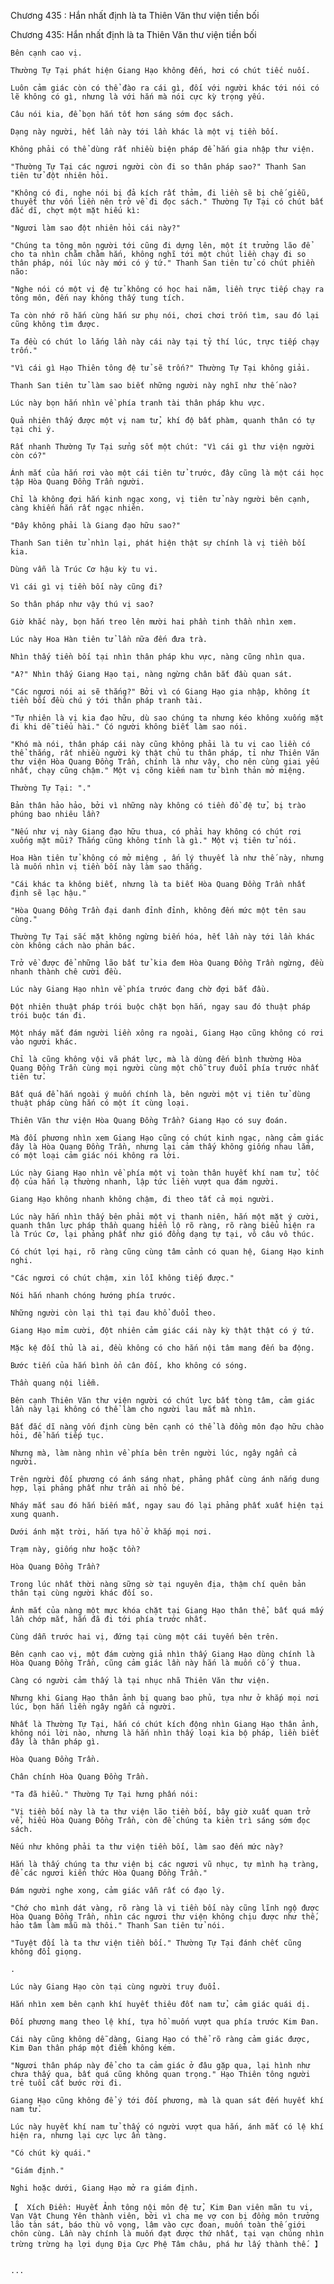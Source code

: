 




Chương 435 : Hắn nhất định là ta Thiên Văn thư viện tiền bối


Chương 435: Hắn nhất định là ta Thiên Văn thư viện tiền bối

	Bên cạnh cao vị.

	Thường Tự Tại phát hiện Giang Hạo không đến, hơi có chút tiếc nuối.

	Luôn cảm giác còn có thể đào ra cái gì, đối với người khác tới nói có lẽ không có gì, nhưng là với hắn mà nói cực kỳ trọng yếu.

	Câu nói kia, để bọn hắn tốt hơn sáng sớm đọc sách.

	Dạng này người, hết lần này tới lần khác là một vị tiền bối.

	Không phải có thể dùng rất nhiều biện pháp để hắn gia nhập thư viện.

	"Thường Tự Tại các ngươi người còn đi so thân pháp sao?" Thanh San tiên tử đột nhiên hỏi.

	"Không có đi, nghe nói bị đả kích rất thảm, đi liền sẽ bị chế giễu, thuyết thư vốn liền nên trở về đi đọc sách." Thường Tự Tại có chút bất đắc dĩ, chợt một mặt hiếu kì:

	"Ngươi làm sao đột nhiên hỏi cái này?"

	"Chúng ta tông môn người tới cũng đi dựng lên, một ít trưởng lão để cho ta nhìn chằm chằm hắn, không nghĩ tới một chút liền chạy đi so thân pháp, nói lúc này mới có ý tứ." Thanh San tiên tử có chút phiền não:

	"Nghe nói có một vị đệ tử không có học hai năm, liền trực tiếp chạy ra tông môn, đến nay không thấy tung tích.

	Ta còn nhớ rõ hắn cùng hắn sư phụ nói, chơi chơi trốn tìm, sau đó lại cũng không tìm được.

	Ta đều có chút lo lắng lần này cái này tại tỷ thí lúc, trực tiếp chạy trốn."

	"Vì cái gì Hạo Thiên tông đệ tử sẽ trốn?" Thường Tự Tại không giải.

	Thanh San tiên tử làm sao biết những người này nghĩ như thế nào?

	Lúc này bọn hắn nhìn về phía tranh tài thân pháp khu vực.

	Quả nhiên thấy được một vị nam tử, khí độ bất phàm, quanh thân có tự tại chi ý.

	Rất nhanh Thường Tự Tại sửng sốt một chút: "Vì cái gì thư viện người còn có?"

	Ánh mắt của hắn rơi vào một cái tiên tử trước, đây cũng là một cái học tập Hòa Quang Đồng Trần người.

	Chỉ là không đợi hắn kinh ngạc xong, vị tiên tử này người bên cạnh, càng khiến hắn rất ngạc nhiên.

	"Đây không phải là Giang đạo hữu sao?"

	Thanh San tiên tử nhìn lại, phát hiện thật sự chính là vị tiền bối kia.

	Dùng vẫn là Trúc Cơ hậu kỳ tu vi.

	Vì cái gì vị tiền bối này cũng đi?

	So thân pháp như vậy thú vị sao?

	Giờ khắc này, bọn hắn treo lên mười hai phần tinh thần nhìn xem.

	Lúc này Hoa Hàn tiên tử lần nữa đến đưa trà.

	Nhìn thấy tiền bối tại nhìn thân pháp khu vực, nàng cũng nhìn qua.

	"A?" Nhìn thấy Giang Hạo tại, nàng ngừng chân bắt đầu quan sát.

	"Các ngươi nói ai sẽ thắng?" Bởi vì có Giang Hạo gia nhập, không ít tiền bối đều chú ý tới thân pháp tranh tài.

	"Tự nhiên là vị kia đạo hữu, dù sao chúng ta nhưng kéo không xuống mặt đi khi dễ tiểu hài." Có người không biết làm sao nói.

	"Khó mà nói, thân pháp cái này cũng không phải là tu vi cao liền có thể thắng, rất nhiều người kỳ thật chủ tu thân pháp, tỉ như Thiên Văn thư viện Hòa Quang Đồng Trần, chính là như vậy, cho nên cùng giai yếu nhất, chạy cũng chậm." Một vị cõng kiếm nam tử bình thản mở miệng.

	Thường Tự Tại: "."

	Bản thân hảo hảo, bởi vì những này không có tiền đồ đệ tử, bị trào phúng bao nhiêu lần?

	"Nếu như vị này Giang đạo hữu thua, có phải hay không có chút rơi xuống mặt mũi? Thắng cũng không tính là gì." Một vị tiên tử nói.

	Hoa Hàn tiên tử không có mở miệng , ấn lý thuyết là như thế này, nhưng là muốn nhìn vị tiền bối này làm sao thắng.

	"Cái khác ta không biết, nhưng là ta biết Hòa Quang Đồng Trần nhất định sẽ lạc hậu."

	"Hòa Quang Đồng Trần đại danh đỉnh đỉnh, không đến mức một tên sau cùng."

	Thường Tự Tại sắc mặt không ngừng biến hóa, hết lần này tới lần khác còn không cách nào phản bác.

	Trở về được để những lão bất tử kia đem Hòa Quang Đồng Trần ngừng, đều nhanh thành chê cười đều.

	Lúc này Giang Hạo nhìn về phía trước đang chờ đợi bắt đầu.

	Đột nhiên thuật pháp trói buộc chặt bọn hắn, ngay sau đó thuật pháp trói buộc tán đi.

	Một nháy mắt đám người liền xông ra ngoài, Giang Hạo cũng không có rơi vào người khác.

	Chỉ là cũng không vội vã phát lực, mà là dùng đến bình thường Hòa Quang Đồng Trần cùng mọi người cùng một chỗ truy đuổi phía trước nhất tiên tử.

	Bất quá để hắn ngoài ý muốn chính là, bên người một vị tiên tử dùng thuật pháp cùng hắn có một ít cùng loại.

	Thiên Văn thư viện Hòa Quang Đồng Trần? Giang Hạo có suy đoán.

	Mà đối phương nhìn xem Giang Hạo cũng có chút kinh ngạc, nàng cảm giác đây là Hòa Quang Đồng Trần, nhưng lại cảm thấy không giống nhau lắm, có một loại cảm giác nói không ra lời.

	Lúc này Giang Hạo nhìn về phía một vị toàn thân huyết khí nam tử, tốc độ của hắn lạ thường nhanh, lập tức liền vượt qua đám người.

	Giang Hạo không nhanh không chậm, đi theo tất cả mọi người.

	Lúc này hắn nhìn thấy bên phải một vị thanh niên, hắn một mặt ý cười, quanh thân lực pháp thần quang hiển lộ rõ ràng, rõ ràng biểu hiện ra là Trúc Cơ, lại phảng phất như gió đồng dạng tự tại, vô câu vô thúc.

	Có chút lợi hại, rõ ràng cũng cùng tâm cảnh có quan hệ, Giang Hạo kinh nghi.

	"Các ngươi có chút chậm, xin lỗi không tiếp được."

	Nói hắn nhanh chóng hướng phía trước.

	Những người còn lại thì tại đau khổ đuổi theo.

	Giang Hạo mỉm cười, đột nhiên cảm giác cái này kỳ thật thật có ý tứ.

	Mặc kệ đối thủ là ai, đều không có cho hắn nội tâm mang đến ba động.

	Bước tiến của hắn bình ổn cân đối, kho không có sóng.

	Thần quang nội liễm.

	Bên cạnh Thiên Văn thư viện người có chút lực bất tòng tâm, cảm giác lần này lại không có thể làm cho người lau mắt mà nhìn.

	Bất đắc dĩ nàng vốn định cùng bên cạnh có thể là đồng môn đạo hữu chào hỏi, để hắn tiếp tục.

	Nhưng mà, làm nàng nhìn về phía bên trên người lúc, ngây ngẩn cả người.

	Trên người đối phương có ánh sáng nhạt, phảng phất cùng ánh nắng dung hợp, lại phảng phất như trần ai nhỏ bé.

	Nháy mắt sau đó hắn biến mất, ngay sau đó lại phảng phất xuất hiện tại xung quanh.

	Dưới ánh mặt trời, hắn tựa hồ ở khắp mọi nơi.

	Trạm này, giống như hoặc tồn?

	Hòa Quang Đồng Trần?

	Trong lúc nhất thời nàng sững sờ tại nguyên địa, thậm chí quên bản thân tại cùng người khác đối so.

	Ánh mắt của nàng một mực khóa chặt tại Giang Hạo thân thể, bất quá mấy lần chớp mắt, hắn đã đi tới phía trước nhất.

	Cùng dẫn trước hai vị, đứng tại cùng một cái tuyến bên trên.

	Bên cạnh cao vị, một đám cường giả nhìn thấy Giang Hạo dùng chính là Hòa Quang Đồng Trần, cũng cảm giác lần này hắn là muốn cố ý thua.

	Càng có người cảm thấy là tại nhục nhã Thiên Văn thư viện.

	Nhưng khi Giang Hạo thân ảnh bị quang bao phủ, tựa như ở khắp mọi nơi lúc, bọn hắn liền ngây ngẩn cả người.

	Nhất là Thường Tự Tại, hắn có chút kích động nhìn Giang Hạo thân ảnh, không nói lời nào, nhưng là hắn nhìn thấy loại kia bộ pháp, liền biết đây là thân pháp gì.

	Hòa Quang Đồng Trần.

	Chân chính Hòa Quang Đồng Trần.

	"Ta đã hiểu." Thường Tự Tại hưng phấn nói:

	"Vị tiền bối này là ta thư viện lão tiền bối, bây giờ xuất quan trở về, hiểu Hòa Quang Đồng Trần, còn để chúng ta kiên trì sáng sớm đọc sách.

	Nếu như không phải ta thư viện tiền bối, làm sao đến mức này?

	Hắn là thấy chúng ta thư viện bị các ngươi vũ nhục, tự mình hạ tràng, để các ngươi kiến thức Hòa Quang Đồng Trần."

	Đám người nghe xong, cảm giác vẫn rất có đạo lý.

	"Chớ cho mình dát vàng, rõ ràng là vị tiền bối này cũng lĩnh ngộ được Hòa Quang Đồng Trần, nhìn các ngươi thư viện không chịu được như thế, hảo tâm làm mẫu mà thôi." Thanh San tiên tử nói.

	"Tuyệt đối là ta thư viện tiền bối." Thường Tự Tại đánh chết cũng không đổi giọng.

	.

	Lúc này Giang Hạo còn tại cùng người truy đuổi.

	Hắn nhìn xem bên cạnh khí huyết thiêu đốt nam tử, cảm giác quái dị.

	Đối phương mang theo lệ khí, tựa hồ muốn vượt qua phía trước Kim Đan.

	Cái này cũng không dễ dàng, Giang Hạo có thể rõ ràng cảm giác được, Kim Đan thân pháp một điểm không kém.

	"Ngươi thân pháp này để cho ta cảm giác ở đâu gặp qua, lại hình như chưa thấy qua, bất quá cũng không quan trọng." Hạo Thiên tông người trẻ tuổi cất bước rời đi.

	Giang Hạo cũng không để ý tới đối phương, mà là quan sát đến huyết khí nam tử.

	Lúc này huyết khí nam tử thấy có người vượt qua hắn, ánh mắt có lệ khí hiện ra, nhưng lại cực lực ẩn tàng.

	"Có chút kỳ quái."

	"Giám định."

	Nghi hoặc dưới, Giang Hạo mở ra giám định.

	【  Xích Điền: Huyết Ảnh tông nội môn đệ tử, Kim Đan viên mãn tu vi, Vạn Vật Chung Yên thành viên, bởi vì cha mẹ vợ con bị đồng môn trưởng lão tàn sát, báo thù vô vọng, lâm vào cực đoan, muốn toàn thế giới chôn cùng. Lần này chính là muốn đạt được thứ nhất, tại vạn chúng nhìn trừng trừng hạ lợi dụng Địa Cực Phệ Tâm châu, phá hư lấy thành thế. 】


	...




